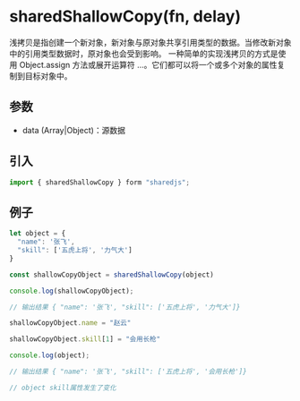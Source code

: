 # sharedShallowCopy(fn, delay)
浅拷贝是指创建一个新对象，新对象与原对象共享引用类型的数据。当修改新对象中的引用类型数据时，原对象也会受到影响。
一种简单的实现浅拷贝的方式是使用 Object.assign 方法或展开运算符 ...。它们都可以将一个或多个对象的属性复制到目标对象中。

## 参数
* data (Array|Object)：源数据

## 引入
```javascript
import { sharedShallowCopy } form "sharedjs";
```
## 例子
```javascript
let object = {
  "name": '张飞',
  "skill": ['五虎上将', '力气大']
}

const shallowCopyObject = sharedShallowCopy(object)

console.log(shallowCopyObject);

// 输出结果 { "name": '张飞', "skill": ['五虎上将', '力气大']}

shallowCopyObject.name = "赵云"

shallowCopyObject.skill[1] = "会用长枪"

console.log(object);

// 输出结果 { "name": '张飞', "skill": ['五虎上将', '会用长枪']} 

// object skill属性发生了变化

``` 
